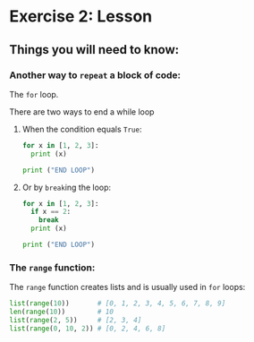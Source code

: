 # Exercise 2: Lesson

## Things you will need to know:

### Another way to `repeat` a block of code:
The `for` loop.

There are two ways to end a while loop
1. When the condition equals `True`:
    ```py
    for x in [1, 2, 3]:
      print (x)

    print ("END LOOP")
    ```
2.  Or by `break`ing the loop:
    ```py
    for x in [1, 2, 3]:
      if x == 2:
        break
      print (x)

    print ("END LOOP")
    ```

### The `range` function:

The `range` function creates lists and is usually used in `for` loops:
```py
list(range(10))       # [0, 1, 2, 3, 4, 5, 6, 7, 8, 9]
len(range(10))        # 10
list(range(2, 5))     # [2, 3, 4]
list(range(0, 10, 2)) # [0, 2, 4, 6, 8]
```
